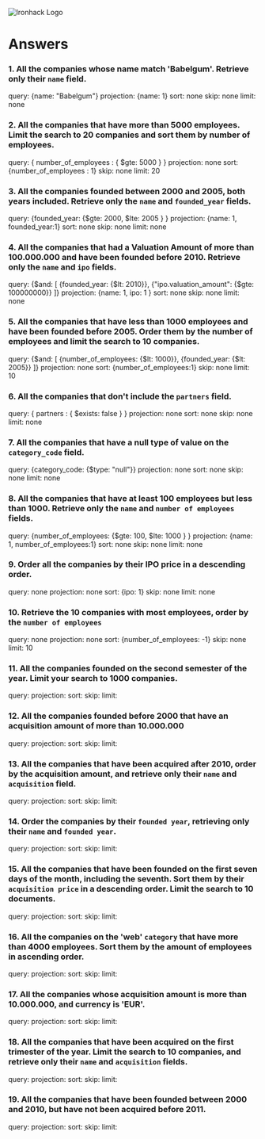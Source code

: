 ![Ironhack Logo](https://i.imgur.com/1QgrNNw.png)

# Answers

### 1. All the companies whose name match 'Babelgum'. Retrieve only their `name` field.

query: {name: "Babelgum"}
projection: {name: 1}
sort: none
skip: none
limit: none

### 2. All the companies that have more than 5000 employees. Limit the search to 20 companies and sort them by **number of employees**.

query: { number_of_employees : { $gte: 5000 } }
projection: none
sort: {number_of_employees : 1}
skip: none
limit: 20
### 3. All the companies founded between 2000 and 2005, both years included. Retrieve only the `name` and `founded_year` fields.

query:  {founded_year: {$gte: 2000, $lte: 2005 } } 
projection: {name: 1, founded_year:1}
sort: none
skip: none
limit: none

### 4. All the companies that had a Valuation Amount of more than 100.000.000 and have been founded before 2010. Retrieve only the `name` and `ipo` fields.

query: {$and: [ {founded_year: {$lt: 2010}}, {"ipo.valuation_amount": {$gte: 100000000}} ]}
projection: {name: 1, ipo: 1 }
sort: none
skip: none
limit: none

### 5. All the companies that have less than 1000 employees and have been founded before 2005. Order them by the number of employees and limit the search to 10 companies.

query: {$and: [ {number_of_employees: {$lt: 1000}}, {founded_year: {$lt: 2005}} ]}
projection: none
sort: {number_of_employees:1}
skip: none
limit: 10

<!-- ask about this one -->
### 6. All the companies that don't include the `partners` field.

query: { partners : { $exists: false } }
projection: none
sort: none
skip: none
limit: none

### 7. All the companies that have a null type of value on the `category_code` field.

<!-- Your Code Goes Here -->
query: {category_code: {$type: "null"}}
projection: none
sort: none
skip: none
limit: none

### 8. All the companies that have at least 100 employees but less than 1000. Retrieve only the `name` and `number of employees` fields.

<!-- Your Code Goes Here -->
query: {number_of_employees: {$gte: 100, $lte: 1000 } }
projection: {name: 1, number_of_employees:1}
sort: none
skip: none
limit: none

### 9. Order all the companies by their IPO price in a descending order.

<!-- Your Code Goes Here -->
query: none
projection: none
sort: {ipo: 1}
skip: none
limit: none

### 10. Retrieve the 10 companies with most employees, order by the `number of employees`

<!-- Your Code Goes Here -->
query: none
projection: none
sort: {number_of_employees: -1}
skip: none
limit: 10

### 11. All the companies founded on the second semester of the year. Limit your search to 1000 companies.

<!-- Your Code Goes Here -->
query: 
projection: 
sort: 
skip: 
limit: 

### 12. All the companies founded before 2000 that have an acquisition amount of more than 10.000.000

<!-- Your Code Goes Here -->
query: 
projection: 
sort: 
skip: 
limit: 

### 13. All the companies that have been acquired after 2010, order by the acquisition amount, and retrieve only their `name` and `acquisition` field.

<!-- Your Code Goes Here -->
query: 
projection: 
sort: 
skip: 
limit: 

### 14. Order the companies by their `founded year`, retrieving only their `name` and `founded year`.

<!-- Your Code Goes Here -->
query: 
projection: 
sort: 
skip: 
limit: 

### 15. All the companies that have been founded on the first seven days of the month, including the seventh. Sort them by their `acquisition price` in a descending order. Limit the search to 10 documents.

<!-- Your Code Goes Here -->
query: 
projection: 
sort: 
skip: 
limit: 

### 16. All the companies on the 'web' `category` that have more than 4000 employees. Sort them by the amount of employees in ascending order.

<!-- Your Code Goes Here -->
query: 
projection: 
sort: 
skip: 
limit: 

### 17. All the companies whose acquisition amount is more than 10.000.000, and currency is 'EUR'.

<!-- Your Code Goes Here -->
query: 
projection: 
sort: 
skip: 
limit: 

### 18. All the companies that have been acquired on the first trimester of the year. Limit the search to 10 companies, and retrieve only their `name` and `acquisition` fields.

<!-- Your Code Goes Here -->
query: 
projection: 
sort: 
skip: 
limit: 

### 19. All the companies that have been founded between 2000 and 2010, but have not been acquired before 2011.

<!-- Your Code Goes Here -->
query: 
projection: 
sort: 
skip: 
limit: 